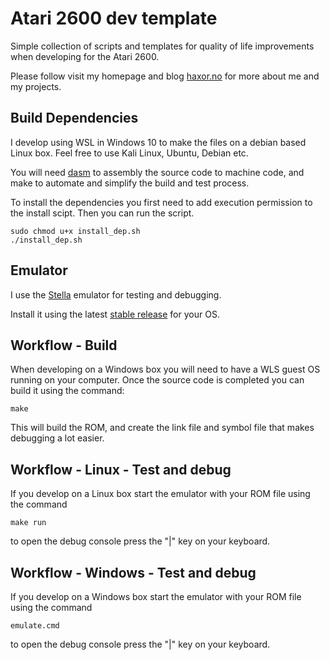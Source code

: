 # Atari 2600 dev template #
Simple collection of scripts and templates for quality of life improvements when developing for the Atari 2600.

Please follow visit my homepage and blog [haxor.no](https://www.haxor.no/) for more about me and my projects.

## Build Dependencies ##
I develop using WSL in Windows 10 to make the files on a debian based Linux box. Feel free to use Kali Linux, Ubuntu, Debian etc.

You will need [dasm](https://dasm-assembler.github.io/) to assembly the source code to machine code, and make to automate and simplify the build and test process.

To install the dependencies you first need to add execution permission to the install scipt. Then you can run the script.
```
sudo chmod u+x install_dep.sh
./install_dep.sh
```

## Emulator ##
I use the [Stella](https://stella-emu.github.io/) emulator for testing and debugging.

Install it using the latest [stable release](https://stella-emu.github.io/downloads.html) for your OS.

## Workflow - Build ##
When developing on a Windows box you will need to have a WLS guest OS running on your computer. Once the source code is completed you can build it using the command:

```
make
```

This will build the ROM, and create the link file and symbol file that makes debugging a lot easier.

## Workflow - Linux - Test and debug ##
If you develop on a Linux box start the emulator with your ROM file using the command

```
make run
```

to open the debug console press the "|" key on your keyboard.

## Workflow - Windows - Test and debug ##
If you develop on a Windows box start the emulator with your ROM file using the command

```
emulate.cmd
```

to open the debug console press the "|" key on your keyboard.


